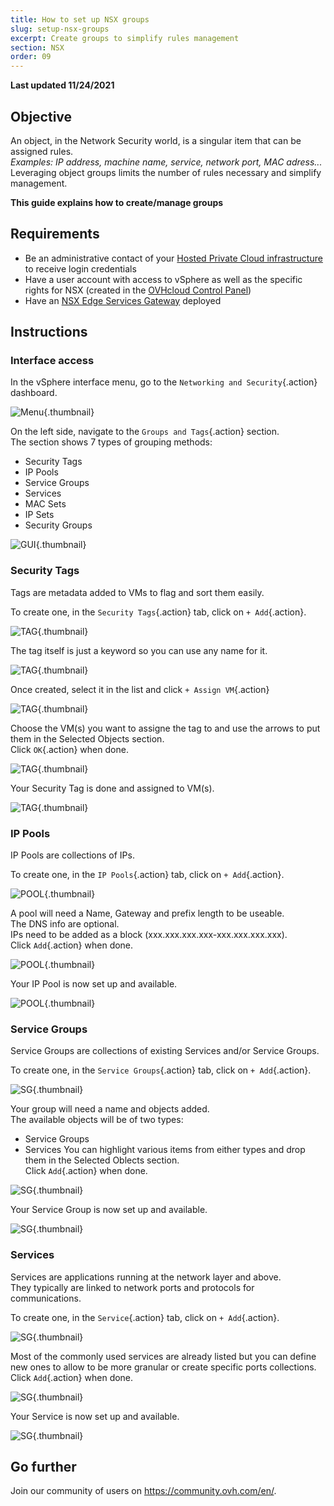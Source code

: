 ```yaml
---
title: How to set up NSX groups
slug: setup-nsx-groups
excerpt: Create groups to simplify rules management
section: NSX
order: 09
---
```


**Last updated 11/24/2021**

## Objective

An object, in the Network Security world, is a singular item that can be assigned rules.    
*Examples: IP address, machine name, service, network port, MAC adress...*     
Leveraging object groups limits the number of rules necessary and simplify management.

**This guide explains how to create/manage groups**


## Requirements

- Be an administrative contact of your [Hosted Private Cloud infrastructure](https://www.ovhcloud.com/en-gb/enterprise/products/hosted-private-cloud/) to receive login credentials
- Have a user account with access to vSphere as well as the specific rights for NSX (created in the [OVHcloud Control Panel](https://www.ovh.com/auth/?action=gotomanager&from=https://www.ovh.co.uk/&ovhSubsidiary=GB))
- Have an [NSX Edge Services Gateway](https://docs.ovh.com/gb/en/private-cloud/how-to-deploy-an-nsx-edge-gateway/) deployed

## Instructions

### Interface access

In the vSphere interface menu, go to the `Networking and Security`{.action} dashboard.

![Menu](images/en01dash.png){.thumbnail}

On the left side, navigate to the `Groups and Tags`{.action} section.    
The section shows 7 types of grouping methods:
- Security Tags
- IP Pools
- Service Groups
- Services
- MAC Sets
- IP Sets
- Security Groups

![GUI](images/en02groups.png){.thumbnail}


### Security Tags

Tags are metadata added to VMs to flag and sort them easily.    

To create one, in the `Security Tags`{.action} tab, click on `+ Add`{.action}.

![TAG](images/en03tags.png){.thumbnail}


The tag itself is just a keyword so you can use any name for it.

![TAG](images/en04tagname.png){.thumbnail}


Once created, select it in the list and click `+ Assign VM`{.action}

![TAG](images/en05tagassign.png){.thumbnail}


Choose the VM(s) you want to assigne the tag to and use the arrows to put them in the Selected Objects section.     
Click `OK`{.action} when done.

![TAG](images/en06tagassigned.png){.thumbnail}


Your Security Tag is done and assigned to VM(s).

![TAG](images/en07tagdone.png){.thumbnail}


### IP Pools

IP Pools are collections of IPs.     

To create one, in the `IP Pools`{.action} tab, click on `+ Add`{.action}.

![POOL](images/en08pool.png){.thumbnail}


A pool will need a Name, Gateway and prefix length to be useable.   
The DNS info are optional.     
IPs need to be added as a block (xxx.xxx.xxx.xxx-xxx.xxx.xxx.xxx).     
Click `Add`{.action} when done.

![POOL](images/en09newpool.png){.thumbnail}


Your IP Pool is now set up and available.

![POOL](images/en10pooldone.png){.thumbnail}


### Service Groups

Service Groups are collections of existing Services and/or Service Groups.     

To create one, in the `Service Groups`{.action} tab, click on `+ Add`{.action}.

![SG](images/en11serviceg.png){.thumbnail}


Your group will need a name and objects added.     
The available objects will be of two types:
- Service Groups
- Services
You can highlight various items from either types and drop them in the Selected Oblects section.     
Click `Add`{.action} when done.

![SG](images/en12newserviceg.png){.thumbnail}


Your Service Group is now set up and available.

![SG](images/en14servicegdone.png){.thumbnail}


### Services

Services are applications running at the network layer and above.     
They typically are linked to network ports and protocols for communications.

To create one, in the `Service`{.action} tab, click on `+ Add`{.action}.

![SG](images/en15service.png){.thumbnail}


Most of the commonly used services are already listed but you can define new ones to allow to be more granular or create specific ports collections.     
Click `Add`{.action} when done.

![SG](images/en16newservice.png){.thumbnail}


Your Service is now set up and available.

![SG](images/en17servicedone.png){.thumbnail}





## Go further

Join our community of users on <https://community.ovh.com/en/>.
